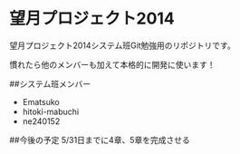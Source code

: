 # 望月プロジェクト2014
望月プロジェクト2014システム班Git勉強用のリポジトリです。

慣れたら他のメンバーも加えて本格的に開発に使います！

##システム班メンバー
- Ematsuko
- hitoki-mabuchi
- ne240152

##今後の予定
5/31日までに4章、5章を完成させる
